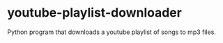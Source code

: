 # youtube-playlist-downloader
Python program that downloads a youtube playlist of songs to mp3 files.
